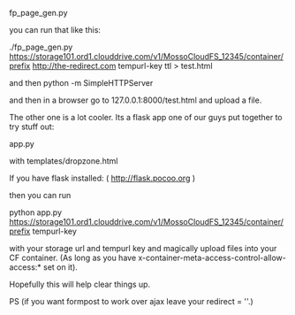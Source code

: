 fp_page_gen.py

you can run that like this:

./fp_page_gen.py https://storage101.ord1.clouddrive.com/v1/MossoCloudFS_12345/container/prefix http://the-redirect.com tempurl-key ttl > test.html

and then 
python -m SimpleHTTPServer

and then in a browser go to 127.0.0.1:8000/test.html and upload a file.

The other one is a lot cooler. Its a flask app one of our guys put together to try stuff out:

app.py

with templates/dropzone.html

If you have flask installed: ( http://flask.pocoo.org )

then you can run 

python app.py https://storage101.ord1.clouddrive.com/v1/MossoCloudFS_12345/container/prefix tempurl-key

with your storage url and tempurl key and magically upload files into your CF container. (As long as you have x-container-meta-access-control-allow-access:* set on it).

Hopefully this will help clear things up.

PS (if you want formpost to work over ajax leave your redirect = ''.)
